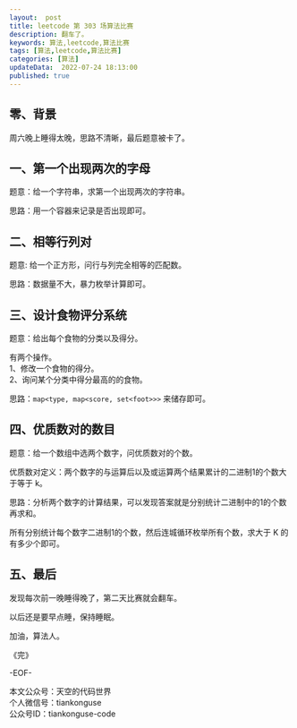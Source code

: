```yaml
---   
layout:  post  
title: leetcode 第 303 场算法比赛  
description: 翻车了。  
keywords: 算法,leetcode,算法比赛  
tags: [算法,leetcode,算法比赛]    
categories: [算法]  
updateData:  2022-07-24 18:13:00  
published: true  
---  
```



## 零、背景  


周六晚上睡得太晚，思路不清晰，最后题意被卡了。  


## 一、第一个出现两次的字母  


题意：给一个字符串，求第一个出现两次的字符串。  


思路：用一个容器来记录是否出现即可。  


## 二、相等行列对  


题意: 给一个正方形，问行与列完全相等的匹配数。  


思路：数据量不大，暴力枚举计算即可。  


## 三、设计食物评分系统  


题意：给出每个食物的分类以及得分。  


有两个操作。  
1、修改一个食物的得分。  
2、询问某个分类中得分最高的的食物。  


思路：`map<type, map<score, set<foot>>>` 来储存即可。  


## 四、优质数对的数目  


题意：给一个数组中选两个数字，问优质数对的个数。  


优质数对定义：两个数字的与运算后以及或运算两个结果累计的二进制1的个数大于等于 k。  


思路：分析两个数字的计算结果，可以发现答案就是分别统计二进制中的1的个数再求和。  


所有分别统计每个数字二进制1的个数，然后连城循环枚举所有个数，求大于 K 的有多少个即可。  


## 五、最后  



发现每次前一晚睡得晚了，第二天比赛就会翻车。  


以后还是要早点睡，保持睡眠。  





加油，算法人。  


《完》  


-EOF-  



本文公众号：天空的代码世界  
个人微信号：tiankonguse  
公众号ID：tiankonguse-code  
  

